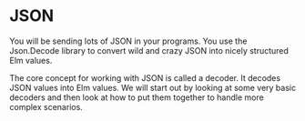 # JSON

You will be sending lots of JSON in your programs. You use the Json.Decode library to convert wild and crazy JSON into nicely structured Elm values.

The core concept for working with JSON is called a decoder. It decodes JSON values into Elm values. We will start out by looking at some very basic decoders and then look at how to put them together to handle more complex scenarios.
